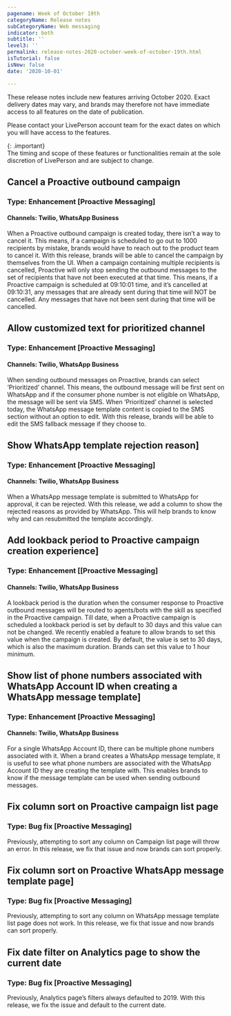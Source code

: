 ```yaml
---
pagename: Week of October 19th
categoryName: Release notes
subCategoryName: Web messaging
indicator: both
subtitle: ''
level3: ''
permalink: release-notes-2020-october-week-of-october-19th.html
isTutorial: false
isNew: false
date: '2020-10-01'

---
```


These release notes include new features arriving October 2020. Exact delivery dates may vary, and brands may therefore not have immediate access to all features on the date of publication.

Please contact your LivePerson account team for the exact dates on which you will have access to the features.

{: .important}  
The timing and scope of these features or functionalities remain at the sole discretion of LivePerson and are subject to change.

## Cancel a Proactive outbound campaign
### Type: Enhancement [Proactive Messaging]

#### Channels: Twilio, WhatsApp Business

When a Proactive outbound campaign is created today, there isn’t a way to cancel it. This means, if a campaign is scheduled to go out to 1000 recipients by mistake, brands would have to reach out to the product team to cancel it. With this release, brands will be able to cancel the campaign by themselves from the UI. 
When a campaign containing multiple recipients is cancelled, Proactive will only stop sending the outbound messages to the set of recipients that have not been executed at that time. This means, if a Proactive campaign is scheduled at 09:10:01 time, and it’s cancelled at 09:10:31, any messages that are already sent during that time will NOT be cancelled. Any messages that have not been sent during that time will be cancelled. 

## Allow customized text for prioritized channel
### Type: Enhancement [Proactive Messaging]
#### Channels: Twilio, WhatsApp Business
When sending outbound messages on Proactive, brands can select ‘Prioritized’ channel. This means, the outbound message will be first sent on WhatsApp and if the consumer phone number is not eligible on WhatsApp, the message will be sent via SMS. When ‘Prioritized’ channel is selected today, the WhatsApp message template content is copied to the SMS section without an option to edit. With this release, brands will be able to edit the SMS fallback message if they choose to. 

## Show WhatsApp template rejection reason]
### Type: Enhancement [Proactive Messaging]
#### Channels: Twilio, WhatsApp Business

When a WhatsApp message template is submitted to WhatsApp for approval, it can be rejected. With this release, we add a column to show the rejected reasons as provided by WhatsApp. This will help brands to know why and can resubmitted the template accordingly. 

## Add lookback period to Proactive campaign creation experience]
### Type: Enhancement [[Proactive Messaging]
#### Channels: Twilio, WhatsApp Business

A lookback period is the duration when the consumer response to Proactive outbound messages will be routed to agents/bots with the skill as specified in the Proactive campaign. Till date, when a Proactive campaign is scheduled a lookback period is set by default to 30 days and this value can not be changed. We recently enabled a feature to allow brands to set this value when the campaign is created. By default, the value is set to 30 days, which is also the maximum duration. Brands can set this value to 1 hour minimum. 

## Show list of phone numbers associated with WhatsApp Account ID when creating a WhatsApp message template]
### Type: Enhancement [Proactive Messaging]
#### Channels: Twilio, WhatsApp Business

For a single WhatsApp Account ID, there can be multiple phone numbers associated with it. When a brand creates a WhatsApp message template, it is useful to see what phone numbers are associated with the WhatsApp Account ID they are creating the template with. This enables brands to know if the message template can be used when sending outbound messages.

## Fix column sort on Proactive campaign list page
### Type: Bug fix [Proactive Messaging]

Previously, attempting to sort any column on Campaign list page will throw an error. In this release, we fix that issue and now brands can sort properly. 

## Fix column sort on Proactive WhatsApp message template page]
### Type: Bug fix [Proactive Messaging]

Previously, attempting to sort any column on WhatsApp message template list page does not work. In this release, we fix that issue and now brands can sort properly. 

## Fix date filter on Analytics page to show the current date
### Type: Bug fix [Proactive Messaging]

Previously, Analytics page’s filters always defaulted to 2019. With this release, we fix the issue and default to the current date.

